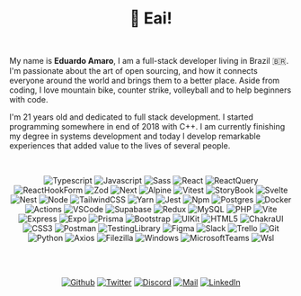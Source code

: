 <h1 align="center">👋 Eai!<img alt="" title="Views" align="right" src="https://komarev.com/ghpvc/?username=eduardo-amaro-maciel&label=&style=flat-square&color=blueviolet" /></h1>

<br />

My name is <b>Eduardo Amaro</b>, I am a full-stack developer living in Brazil 🇧🇷.
I'm passionate about the art of open sourcing, and how it connects everyone around the
world and brings them to a better place. Aside from coding, I love mountain bike, counter
strike, volleyball and to help beginners with code.

I'm 21 years old and dedicated to full stack development. I started programming somewhere in
end of 2018 with C++. I am currently finishing my degree in systems development and today I develop remarkable experiences that added value
to the lives of several people.

<br />

<div align="center">

![Typescript](https://img.shields.io/badge/Typescript-black?style=flat-square&logo=typescript)
![Javascript](https://img.shields.io/badge/Javascript-black?style=flat-square&logo=javascript)
![Sass](https://img.shields.io/badge/Sass-black?style=flat-square&logo=sass)
![React](https://img.shields.io/badge/React-black?style=flat-square&logo=react)
![ReactQuery](https://img.shields.io/badge/React%20Query-black?style=flat-square&logo=react-query)
![ReactHookForm](https://img.shields.io/badge/React%20Hook%20Form-black?style=flat-square&logo=react-hook-form)
![Zod](https://img.shields.io/badge/Zod-black?style=flat-square&logo=zod&logoColor=993399)
![Next](https://img.shields.io/badge/Next-black?style=flat-square&logo=next.js)
![Alpine](https://img.shields.io/badge/Alpine-black?style=flat-square&logo=alpine.js)
![Vitest](https://img.shields.io/badge/Vitest-black?style=flat-square&logo=vitest)
![StoryBook](https://img.shields.io/badge/StoryBook-black?style=flat-square&logo=storybook)
![Svelte](https://img.shields.io/badge/Svelte-black?style=flat-square&logo=svelte)
![Nest](https://img.shields.io/badge/Nest-black?style=flat-square&logo=nestjs&logoColor=EA2845)
![Node](https://img.shields.io/badge/Node-black?style=flat-square&logo=node.js)
![TailwindCSS](https://img.shields.io/badge/Tailwind%20CSS-black?style=flat-square&logo=tailwind-css)
![Yarn](https://img.shields.io/badge/Yarn-black?style=flat-square&logo=yarn)
![Jest](https://img.shields.io/badge/Jest-black?style=flat-square&logo=jest&logoColor=EA2845)
![Npm](https://img.shields.io/badge/NPM-black?style=flat-square&logo=npm)
![Postgres](https://img.shields.io/badge/Postgres-black?style=flat-square&logo=postgresql)
![Docker](https://img.shields.io/badge/Docker-black?style=flat-square&logo=docker)
![Actions](https://img.shields.io/badge/Actions-black?style=flat-square&logo=github-actions)
![VSCode](https://img.shields.io/badge/VSCode-black?style=flat-square&logo=visual-studio-code&logoColor=2D9EE9)
![Supabase](https://img.shields.io/badge/Supabase-black?style=flat-square&logo=supabase)
![Redux](https://img.shields.io/badge/Redux-black?style=flat-square&logo=redux&logoColor=993399)
![MySQL](https://img.shields.io/badge/MySQL-black?style=flat-square&logo=mysql)
![PHP](https://img.shields.io/badge/PHP-black?style=flat-square&logo=php)
![Vite](https://img.shields.io/badge/Vite-black?style=flat-square&logo=vite)
![Express](https://img.shields.io/badge/Express-black?style=flat-square&logo=express)
![Expo](https://img.shields.io/badge/Expo-black?style=flat-square&logo=expo)
![Prisma](https://img.shields.io/badge/Prisma-black?style=flat-square&logo=prisma)
![Bootstrap](https://img.shields.io/badge/Bootstrap-black?style=flat-square&logo=bootstrap)
![UIKit](https://img.shields.io/badge/UIKit-black?style=flat-square&logo=uikit)
![HTML5](https://img.shields.io/badge/HTML5-black?style=flat-square&logo=html5)
![ChakraUI](https://img.shields.io/badge/Chakra%20UI-black?style=flat-square&logo=Chakra-UI)
![CSS3](https://img.shields.io/badge/CSS3-black?style=flat-square&logo=css3&logoColor=2D9EE9)
![Postman](https://img.shields.io/badge/Postman-black?style=flat-square&logo=postman)
![TestingLibrary](https://img.shields.io/badge/Testing%20Library-black?style=flat-square&logo=Testing-Library)
![Figma](https://img.shields.io/badge/Figma-black?style=flat-square&logo=figma)
![Slack](https://img.shields.io/badge/Slack-black?style=flat-square&logo=slack&logoColor=FFD700)
![Trello](https://img.shields.io/badge/Trello-black?style=flat-square&logo=trello)
![Git](https://img.shields.io/badge/Git-black?style=flat-square&logo=git)
![Python](https://img.shields.io/badge/Python-black?style=flat-square&logo=python)
![Axios](https://img.shields.io/badge/Axios-black?style=flat-square&logo=axios)
![Filezilla](https://img.shields.io/badge/Filezilla-black?style=flat-square&logo=filezilla&logoColor=red)
![Windows](https://img.shields.io/badge/Windows-black?style=flat-square&logo=windows&logoColor=0174CF)
![MicrosoftTeams](https://img.shields.io/badge/Microsoft%20Teams-black?style=flat-square&logo=microsoft-teams)
![Wsl](https://img.shields.io/badge/Wsl-black?style=flat-square&logo=linux) 

</div>
<br />
<br />

<div align="center">

[![Github](https://img.shields.io/badge/Github-black?style=flat-square&logo=github)](https://github.com/arthurfiorette)
[![Twitter](https://img.shields.io/badge/Twitter-black?style=flat-square&logo=twitter)](https://twitter.com/arthurfiorette)
[![Discord](https://img.shields.io/badge/Discord-black?style=flat-square&logo=discord)](https://discordapp.com/users/339896687466381312)
[![Mail](https://img.shields.io/badge/Mail-black?style=flat-square&logo=gmail)](mailto://contato@arthur.place)
[![LinkedIn](https://img.shields.io/badge/LinkedIn-black?style=flat-square&logo=linkedIn&logoColor=0073B1)](https://linkedin.com/in/arthurfiorette)

</div>
